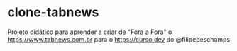 # clone-tabnews

Projeto didático para aprender a criar de "Fora a Fora" o https://www.tabnews.com.br para o https://curso.dev do @filipedeschamps
